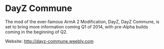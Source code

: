 DayZ Commune
============

The mod of the ever-famous ArmA 2 Modification, DayZ, DayZ Commune, is set to bring more information coming Q1 of 2014, with pre-Alpha builds coming in the beginning of Q2.

Website: http://dayz-commune.weebly.com
